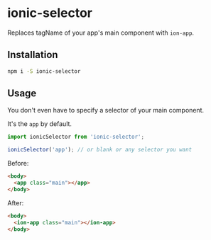 # ionic-selector

Replaces tagName of your app's main component with `ion-app`.

## Installation

```bash
npm i -S ionic-selector
```

## Usage

You don't even have to specify a selector of your main component.

It's the `app` by default.

```js
import ionicSelector from 'ionic-selector';

ionicSelector('app'); // or blank or any selector you want
```

Before:

```html
<body>
  <app class="main"></app>
</body>
```

After:

```html
<body>
  <ion-app class="main"></ion-app>
</body>
```
